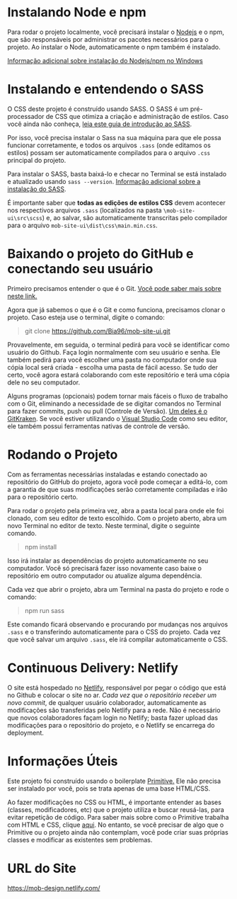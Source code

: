 

# Instalando Node e npm
Para rodar o projeto localmente, você precisará instalar o [Nodejs](https://nodejs.org/en/download/) e o npm, que são responsáveis por administrar os pacotes necessários para o projeto. Ao instalar o Node, automaticamente o npm também é instalado. 

[Informação adicional sobre instalação do Nodejs/npm no Windows](https://www.guru99.com/download-install-node-js.html)


# Instalando e entendendo o SASS

O CSS deste projeto é construído usando SASS. O SASS é um pré-processador de CSS que otimiza a criação e administração de estilos. Caso você ainda não conheça, [leia este guia de introdução ao SASS](https://sass-lang.com/guide).

Por isso, você precisa instalar o Sass na sua máquina para que ele possa funcionar corretamente, e todos os arquivos `.sass` (onde editamos os estilos) possam ser automaticamente compilados para o arquivo `.css` principal do projeto.

Para instalar o SASS, basta baixá-lo e checar no Terminal se está instalado e atualizado usando ``sass --version``. [Informação adicional sobre a instalação do SASS](https://sass-lang.com/install).

É importante saber que **todas as edições de estilos CSS** devem acontecer nos respectivos arquivos `.sass` (localizados na pasta `\mob-site-ui\src\scss`) e, ao salvar, são automaticamente transcritas pelo compilador para o arquivo `mob-site-ui\dist\css\main.min.css`. 

# Baixando o projeto do GitHub e conectando seu usuário

Primeiro precisamos entender o que é o Git. [Você pode saber mais sobre neste link.](https://rogerdudler.github.io/git-guide/index.pt_BR.html)

Agora que já sabemos o que é o Git e como funciona, precisamos clonar o projeto. Caso esteja use o terminal, digite o comando:

> git clone https://github.com/Bia96/mob-site-ui.git

Provavelmente, em seguida, o terminal pedirá para você se identificar como usuário do Github. Faça login normalmente com seu usuário e senha. Ele também pedirá para você escolher uma pasta no computador onde sua cópia local será criada - escolha uma pasta de fácil acesso. Se tudo der certo, você agora estará colaborando com este repositório e terá uma cópia dele no seu computador.

Alguns programas (opcionais) podem tornar mais fáceis o fluxo de trabalho com o Git, eliminando a necessidade de se digitar comandos no Terminal para fazer commits, push ou pull (Controle de Versão). [Um deles é o GitKraken](https://www.gitkraken.com). Se você estiver utilizando o [Visual Studio Code](https://code.visualstudio.com) como seu editor, ele também possui ferramentas nativas de controle de versão.

# Rodando o Projeto

Com as ferramentas necessárias instaladas e estando conectado ao repositório do GitHub do projeto, agora você pode começar a editá-lo, com a garantia de que suas modificações serão corretamente compiladas e irão para o repositório certo.

Para rodar o projeto pela primeira vez, abra a pasta local para onde ele foi clonado, com seu editor de texto escolhido. Com o projeto aberto, abra um novo Terminal no editor de texto. Neste terminal, digite o seguinte comando.

> npm install

Isso irá instalar as dependências do projeto automaticamente no seu computador. Você só precisará fazer isso novamente caso baixe o repositório em outro computador ou atualize alguma dependência.

Cada vez que abrir o projeto, abra um Terminal na pasta do projeto e rode o comando:

>npm run sass

Este comando ficará observando e procurando por mudanças nos arquivos `.sass` e o transferindo automaticamente para o CSS do projeto. Cada vez que você salvar um arquivo `.sass`, ele irá compilar automaticamente o CSS.

# Continuous Delivery: Netlify

O site está hospedado no [Netlify](https://taniarascia.github.io/primitive/), responsável por pegar o código que está no Github e colocar o site no ar. *Cada vez que o repositório receber um novo commit*, de qualquer usuário colaborador, automaticamente as modificações são transferidas pelo Netlify para a rede. Não é necessário que novos colaboradores façam login no Netlify; basta fazer upload das modificações para o repositório do projeto, e o Netlify se encarrega do deployment.

# Informações Úteis

Este projeto foi construído usando o boilerplate [Primitive.](https://github.com/taniarascia/primitive) Ele não precisa ser instalado por você, pois se trata apenas de uma base HTML/CSS. 

Ao fazer modificações no CSS ou HTML, é importante entender as bases (classes, modificadores, etc) que o projeto utiliza e buscar reusá-las, para evitar repetição de código. Para saber mais sobre como o Primitive trabalha com HTML e CSS, clique [aqui](https://taniarascia.github.io/primitive/). No entanto, se você precisar de algo que o Primitive ou o projeto ainda não contemplam, você pode criar suas próprias classes e modificar as existentes sem problemas.

# URL do Site

https://mob-design.netlify.com/
